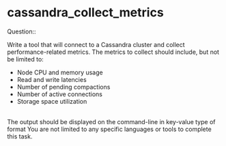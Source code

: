 # cassandra_collect_metrics

Question::

Write a tool that will connect to a Cassandra cluster and collect performance-related metrics.
The metrics to collect should include, but not be limited to:
* Node CPU and memory usage
* Read and write latencies
* Number of pending compactions
* Number of active connections
* Storage space utilization
<br>
The output should be displayed on the command-line in key-value type of format
You are not limited to any specific languages or tools to complete this task.
